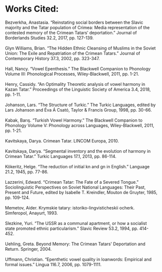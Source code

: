 # Works Cited:

Bezverkha, Anastasia. “Reinstating social borders between the Slavic majority and the Tatar population of Crimea: Media representation of the contested memory of the Crimean Tatars’ deportation.” Journal of Borderlands Studies 32.2, 2017, pp. 127-139. <br></br>
Glyn Williams, Brian. “The Hidden Ethnic Cleansing of Muslims in the Soviet Union: The Exile and Repatriation of the Crimean Tatars.” Journal of Contemporary History 37.3, 2002, pp. 323-347. <br></br>
Hall, Nancy. “Vowel Epenthesis.” The Blackwell Companion to Phonology Volume III: Phonological Processes, Wiley-Blackwell, 2011, pp. 1-21. <br></br>
Henry, Cassidy. “An Optimality Theoretic analysis of vowel harmony in Kazan Tatar.” Proceedings of the Linguistic Society of America 3.4, 2018, pp. 1-11. <br></br>
Johanson, Lars. “The Structure of Turkic.” The Turkic Languages, edited by Lars Johanson and Éva Á Csató, Taylor & Francis Group, 1998, pp. 30-66. <br></br>
Kabak, Barış. “Turkish Vowel Harmony.” The Blackwell Companion to Phonology Volume V: Phonology across Languages, Wiley-Blackwell, 2011, pp. 1-21. <br></br>
Kavitskaya, Darya. Crimean Tatar. LINCOM Europa, 2010. <br></br>
Kavitskaya, Darya. “Segmental inventory and the evolution of harmony in Crimean Tatar.” Turkic Languages 17.1, 2013, pp. 86-114. <br></br>
Kökeritz, Helge. “The reduction of initial kn and gn in English.” Language 21.2, 1945, pp. 77-86. <br></br>
Lazzerini, Edward. “Crimean Tatar: The Fate of a Severed Tongue.” Sociolinguistic Perspectives on Soviet National Languages: Their Past, Present and Future, edited by Isabelle T. Kreindler, Mouton de Gruyter, 1985, pp. 109-124. <br></br>
Memetov, Aider. Krymskie tatary: istoriko-lingvisticheskii ocherk. Simferopol, Anayurt, 1993. <br></br> 
Slezkine, Yuri. “The USSR as a communal apartment, or how a socialist state promoted ethnic particularism.” Slavic Review 53.2, 1994, pp. 414-452. <br></br>
Uehling, Greta. Beyond Memory: The Crimean Tatars' Deportation and Return. Springer, 2004. <br></br>
Uffmann, Christian. “Epenthetic vowel quality in loanwords: Empirical and formal issues.” Lingua 116.7, 2006, pp. 1079-1111.
